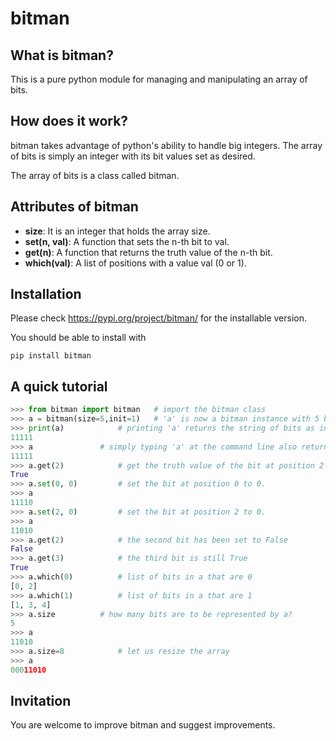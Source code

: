 # bitman

## What is bitman?
This is a pure python module for managing and manipulating an array of bits. 

## How does it work?
bitman takes advantage of python's ability to handle big integers. The array of bits is simply an integer with its bit values set as desired. 

The array of bits is a class called bitman.

## Attributes of bitman

* **size**: It is an integer that holds the array size.
* **set(n, val)**: A function that sets the n-th bit to val.
* **get(n)**:	A function that returns the truth value of the n-th bit.
* **which(val)**: A list of positions with a value val (0 or 1).

## Installation
Please check https://pypi.org/project/bitman/ for the installable version.

You should be able to install with 
```
pip install bitman
```


## A quick tutorial

```python
>>> from bitman import bitman  	# import the bitman class
>>> a = bitman(size=5,init=1)  	# 'a' is now a bitman instance with 5 bits, all initialized to 1
>>> print(a)			# printing 'a' returns the string of bits as in a binary number
11111
>>> a				# simply typing 'a' at the command line also returns the bits in the same order
11111
>>> a.get(2)			# get the truth value of the bit at position 2
True
>>> a.set(0, 0)			# set the bit at position 0 to 0.
>>> a
11110
>>> a.set(2, 0)			# set the bit at position 2 to 0.
>>> a
11010
>>> a.get(2)			# the second bit has been set to False
False
>>> a.get(3)			# the third bit is still True
True
>>> a.which(0)			# list of bits in a that are 0 
[0, 2]
>>> a.which(1)			# list of bits in a that are 1
[1, 3, 4]
>>> a.size			# how many bits are to be represented by a?
5
>>> a
11010
>>> a.size=8			# let us resize the array
>>> a
00011010
```


## Invitation

You are welcome to improve bitman and suggest improvements.
